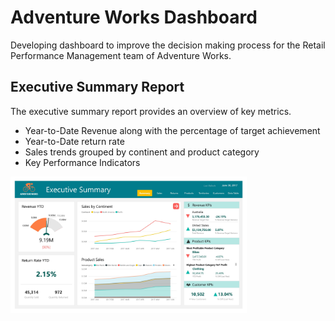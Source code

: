 # Adventure Works Dashboard
Developing dashboard to improve the decision making process for the Retail Performance Management team of Adventure Works.

## Executive Summary Report
The executive summary report provides an overview of key metrics. 
- Year-to-Date Revenue along with the percentage of target achievement 
- Year-to-Date return rate
- Sales trends grouped by continent and product category
- Key Performance Indicators
<img src="https://github.com/Helena-ys/Adventure-Works/blob/main/images/Executive_Summary_Report.jpg" width=75% height=75%>
